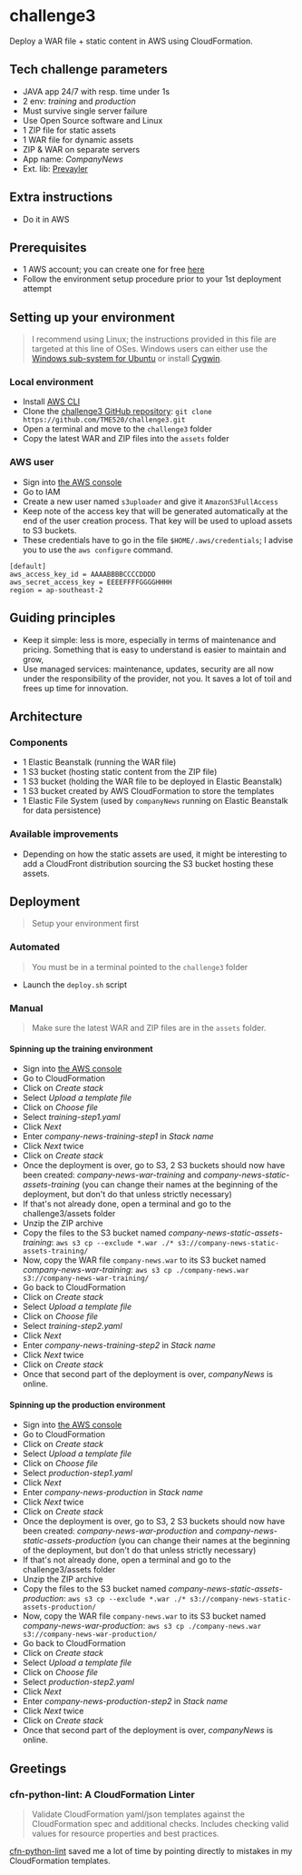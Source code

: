 # challenge3
Deploy a WAR file + static content in AWS using CloudFormation.
## Tech challenge parameters
- JAVA app 24/7 with resp. time under 1s
- 2 env: *training* and *production*
- Must survive single server failure
- Use Open Source software and Linux
- 1 ZIP file for static assets
- 1 WAR file for dynamic assets
- ZIP & WAR on separate servers
- App name: *CompanyNews*
- Ext. lib: [Prevayler](http://prevayler.org)
## Extra instructions
- Do it in AWS
## Prerequisites
- 1 AWS account; you can create one for free [here](https://aws.amazon.com/free/)
- Follow the environment setup procedure prior to your 1st deployment attempt
## Setting up your environment
> I recommend using Linux; the instructions provided in this file are targeted at this line of OSes.
> Windows users can either use the [Windows sub-system for Ubuntu](https://docs.microsoft.com/en-us/windows/wsl/install-win10) or install [Cygwin](https://cygwin.com).
### Local environment
- Install [AWS CLI](https://docs.aws.amazon.com/cli/latest/userguide/install-cliv2.html)
- Clone the [challenge3 GitHub repository](https://github.com/TME520/challenge3): `git clone https://github.com/TME520/challenge3.git`
- Open a terminal and move to the `challenge3` folder
- Copy the latest WAR and ZIP files into the `assets` folder
### AWS user
- Sign into [the AWS console](https://aws.amazon.com)
- Go to IAM
- Create a new user named `s3uploader` and give it `AmazonS3FullAccess`
- Keep note of the access key that will be generated automatically at the end of the user creation process. That key will be used to upload assets to S3 buckets.
- These credentials have to go in the file `$HOME/.aws/credentials`; I advise you to use the `aws configure` command.
```
[default]
aws_access_key_id = AAAABBBBCCCCDDDD
aws_secret_access_key = EEEEFFFFGGGGHHHH
region = ap-southeast-2
```
## Guiding principles
- Keep it simple: less is more, especially in terms of maintenance and pricing. Something that is easy to understand is easier to maintain and grow,
- Use managed services: maintenance, updates, security are all now under the responsibility of the provider, not you. It saves a lot of toil and frees up time for innovation.
## Architecture
### Components
- 1 Elastic Beanstalk (running the WAR file)
- 1 S3 bucket (hosting static content from the ZIP file)
- 1 S3 bucket (holding the WAR file to be deployed in Elastic Beanstalk)
- 1 S3 bucket created by AWS CloudFormation to store the templates
- 1 Elastic File System (used by `companyNews` running on Elastic Beanstalk for data persistence)
### Available improvements
- Depending on how the static assets are used, it might be interesting to add a CloudFront distribution sourcing the S3 bucket hosting these assets.
## Deployment
> Setup your environment first
### Automated
> You must be in a terminal pointed to the `challenge3` folder
- Launch the `deploy.sh` script
### Manual
> Make sure the latest WAR and ZIP files are in the `assets` folder.
#### Spinning up the training environment
- Sign into [the AWS console](https://aws.amazon.com)
- Go to CloudFormation
- Click on *Create stack*
- Select *Upload a template file*
- Click on *Choose file*
- Select *training-step1.yaml*
- Click *Next*
- Enter *company-news-training-step1* in *Stack name*
- Click *Next* twice
- Click on *Create stack*
- Once the deployment is over, go to S3, 2 S3 buckets should now have been created: *company-news-war-training* and *company-news-static-assets-training* (you can change their names at the beginning of the deployment, but don't do that unless strictly necessary)
- If that's not already done, open a terminal and go to the challenge3/assets folder
- Unzip the ZIP archive
- Copy the files to the S3 bucket named *company-news-static-assets-training*: `aws s3 cp --exclude *.war ./* s3://company-news-static-assets-training/`
- Now, copy the WAR file `company-news.war` to its S3 bucket named *company-news-war-training*: `aws s3 cp ./company-news.war s3://company-news-war-training/`
- Go back to CloudFormation
- Click on *Create stack*
- Select *Upload a template file*
- Click on *Choose file*
- Select *training-step2.yaml*
- Click *Next*
- Enter *company-news-training-step2* in *Stack name*
- Click *Next* twice
- Click on *Create stack*
- Once that second part of the deployment is over, *companyNews* is online.
#### Spinning up the production environment
- Sign into [the AWS console](https://aws.amazon.com)
- Go to CloudFormation
- Click on *Create stack*
- Select *Upload a template file*
- Click on *Choose file*
- Select *production-step1.yaml*
- Click *Next*
- Enter *company-news-production* in *Stack name*
- Click *Next* twice
- Click on *Create stack*
- Once the deployment is over, go to S3, 2 S3 buckets should now have been created: *company-news-war-production* and *company-news-static-assets-production* (you can change their names at the beginning of the deployment, but don't do that unless strictly necessary)
- If that's not already done, open a terminal and go to the challenge3/assets folder
- Unzip the ZIP archive
- Copy the files to the S3 bucket named *company-news-static-assets-production*: `aws s3 cp --exclude *.war ./* s3://company-news-static-assets-production/`
- Now, copy the WAR file `company-news.war` to its S3 bucket named *company-news-war-production*: `aws s3 cp ./company-news.war s3://company-news-war-production/`
- Go back to CloudFormation
- Click on *Create stack*
- Select *Upload a template file*
- Click on *Choose file*
- Select *production-step2.yaml*
- Click *Next*
- Enter *company-news-production-step2* in *Stack name*
- Click *Next* twice
- Click on *Create stack*
- Once that second part of the deployment is over, *companyNews* is online.
## Greetings
### cfn-python-lint: A CloudFormation Linter
> Validate CloudFormation yaml/json templates against the CloudFormation spec and additional checks. Includes checking valid values for resource properties and best practices.

[cfn-python-lint](https://github.com/aws-cloudformation/cfn-python-lint) saved me a lot of time by pointing directly to mistakes in my CloudFormation templates.